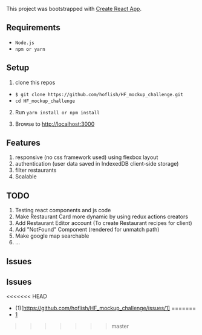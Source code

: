 This project was bootstrapped with [Create React App](https://github.com/facebookincubator/create-react-app).
 
## Requirements

* `Node.js`
* `npm or yarn `

## Setup

1. clone this repos 
  * `$ git clone https://github.com/hoflish/HF_mockup_challenge.git`
  * `cd HF_mockup_challenge `
  
2.  Run `yarn install or npm install`  

3. Browse to [http://localhost:3000](http://localhost:3000)


## Features

1. responsive  (no css framework used) using flexbox layout
2. authentication (user data saved in IndexedDB client-side storage)
3. filter restaurants
4. Scalable

## TODO

1. Testing react components and js code
2. Make Restaurant Card more dynamic by using redux actions creators
3. Add Restaurant Editor account (To create Restaurant recipes for client)
4. Add "NotFound" Component (rendered for unmatch path)
5. Make google map searchable
6. ...

## Issues


## Issues

<<<<<<< HEAD
* (1)[https://github.com/hoflish/HF_mockup_challenge/issues/1]
=======
* [1](https://github.com/hoflish/HF_mockup_challenge/issues/1)
>>>>>>> master
